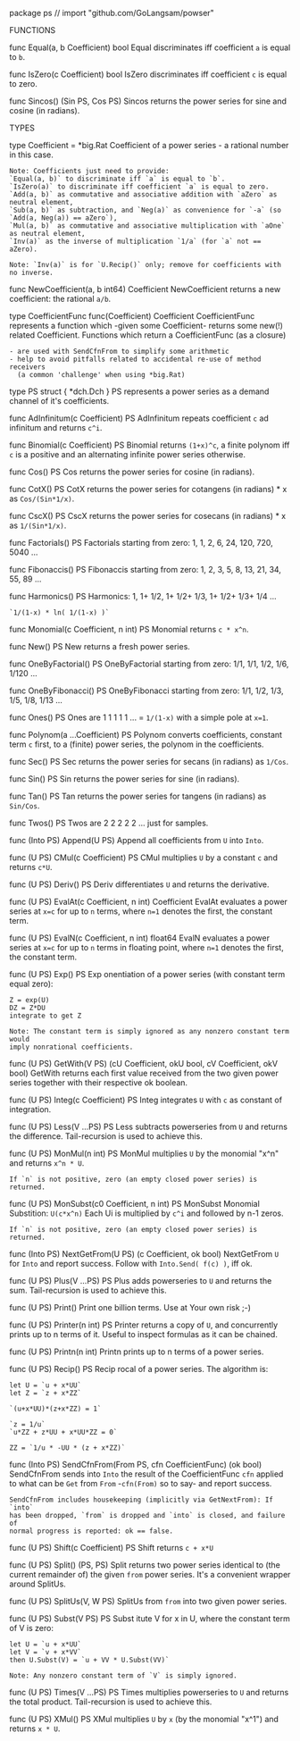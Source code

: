package ps // import "github.com/GoLangsam/powser"


FUNCTIONS

func Equal(a, b Coefficient) bool
    Equal discriminates iff coefficient `a` is equal to `b`.

func IsZero(c Coefficient) bool
    IsZero discriminates iff coefficient `c` is equal to zero.

func Sincos() (Sin PS, Cos PS)
    Sincos returns the power series for sine and cosine (in radians).


TYPES

type Coefficient = *big.Rat
    Coefficient of a power series - a rational number in this case.

    Note: Coefficients just need to provide:
    `Equal(a, b)` to discriminate iff `a` is equal to `b`.
    `IsZero(a)` to discriminate iff coefficient `a` is equal to zero.
    `Add(a, b)` as commutative and associative addition with `aZero` as neutral element,
    `Sub(a, b)` as subtraction, and `Neg(a)` as convenience for `-a` (so `Add(a, Neg(a)) == aZero`),
    `Mul(a, b)` as commutative and associative multiplication with `aOne` as neutral element,
    `Inv(a)` as the inverse of multiplication `1/a` (for `a` not == aZero).

    Note: `Inv(a)` is for `U.Recip()` only; remove for coefficients with no inverse.

func NewCoefficient(a, b int64) Coefficient
    NewCoefficient returns a new coefficient: the rational `a/b`.

type CoefficientFunc func(Coefficient) Coefficient
    CoefficientFunc represents a function which -given some Coefficient- returns
    some new(!) related Coefficient. Functions which return a CoefficientFunc
    (as a closure)

    - are used with SendCfnFrom to simplify some arithmetic
    - help to avoid pitfalls related to accidental re-use of method receivers
      (a common 'challenge' when using *big.Rat)

type PS struct {
	*dch.Dch
}
    PS represents a power series as a demand channel of it's coefficients.

func AdInfinitum(c Coefficient) PS
    AdInfinitum repeats coefficient `c` ad infinitum and returns `c^i`.

func Binomial(c Coefficient) PS
    Binomial returns `(1+x)^c`, a finite polynom iff `c` is a positive and an
    alternating infinite power series otherwise.

func Cos() PS
    Cos returns the power series for cosine (in radians).

func CotX() PS
    CotX returns the power series for cotangens (in radians) * x as
    `Cos/(Sin*1/x)`.

func CscX() PS
    CscX returns the power series for cosecans (in radians) * x as
    `1/(Sin*1/x)`.

func Factorials() PS
    Factorials starting from zero: 1, 1, 2, 6, 24, 120, 720, 5040 ...

func Fibonaccis() PS
    Fibonaccis starting from zero: 1, 2, 3, 5, 8, 13, 21, 34, 55, 89 ...

func Harmonics() PS
    Harmonics: 1, 1+ 1/2, 1+ 1/2+ 1/3, 1+ 1/2+ 1/3+ 1/4 ...

    `1/(1-x) * ln( 1/(1-x) )`

func Monomial(c Coefficient, n int) PS
    Monomial returns `c * x^n`.

func New() PS
    New returns a fresh power series.

func OneByFactorial() PS
    OneByFactorial starting from zero: 1/1, 1/1, 1/2, 1/6, 1/120 ...

func OneByFibonacci() PS
    OneByFibonacci starting from zero: 1/1, 1/2, 1/3, 1/5, 1/8, 1/13 ...

func Ones() PS
    Ones are 1 1 1 1 1 ... = `1/(1-x)` with a simple pole at `x=1`.

func Polynom(a ...Coefficient) PS
    Polynom converts coefficients, constant term `c` first, to a (finite) power
    series, the polynom in the coefficients.

func Sec() PS
    Sec returns the power series for secans (in radians) as `1/Cos`.

func Sin() PS
    Sin returns the power series for sine (in radians).

func Tan() PS
    Tan returns the power series for tangens (in radians) as `Sin/Cos`.

func Twos() PS
    Twos are 2 2 2 2 2 ... just for samples.

func (Into PS) Append(U PS)
    Append all coefficients from `U` into `Into`.

func (U PS) CMul(c Coefficient) PS
    CMul multiplies `U` by a constant `c` and returns `c*U`.

func (U PS) Deriv() PS
    Deriv differentiates `U` and returns the derivative.

func (U PS) EvalAt(c Coefficient, n int) Coefficient
    EvalAt evaluates a power series at `x=c` for up to `n` terms, where `n=1`
    denotes the first, the constant term.

func (U PS) EvalN(c Coefficient, n int) float64
    EvalN evaluates a power series at `x=c` for up to `n` terms in floating
    point, where `n=1` denotes the first, the constant term.

func (U PS) Exp() PS
    Exp onentiation of a power series (with constant term equal zero):

    Z = exp(U)
    DZ = Z*DU
    integrate to get Z

    Note: The constant term is simply ignored as any nonzero constant term would
    imply nonrational coefficients.

func (U PS) GetWith(V PS) (cU Coefficient, okU bool, cV Coefficient, okV bool)
    GetWith returns each first value received from the two given power series
    together with their respective ok boolean.

func (U PS) Integ(c Coefficient) PS
    Integ integrates `U` with `c` as constant of integration.

func (U PS) Less(V ...PS) PS
    Less subtracts powerseries from `U` and returns the difference.
    Tail-recursion is used to achieve this.

func (U PS) MonMul(n int) PS
    MonMul multiplies `U` by the monomial "x^n" and returns `x^n * U`.

    If `n` is not positive, zero (an empty closed power series) is returned.

func (U PS) MonSubst(c0 Coefficient, n int) PS
    MonSubst Monomial Substition: `U(c*x^n)` Each Ui is multiplied by `c^i` and
    followed by n-1 zeros.

    If `n` is not positive, zero (an empty closed power series) is returned.

func (Into PS) NextGetFrom(U PS) (c Coefficient, ok bool)
    NextGetFrom `U` for `Into` and report success. Follow with `Into.Send( f(c)
    )`, iff ok.

func (U PS) Plus(V ...PS) PS
    Plus adds powerseries to `U` and returns the sum. Tail-recursion is used to
    achieve this.

func (U PS) Print()
    Print one billion terms. Use at Your own risk ;-)

func (U PS) Printer(n int) PS
    Printer returns a copy of `U`, and concurrently prints up to n terms of it.
    Useful to inspect formulas as it can be chained.

func (U PS) Printn(n int)
    Printn prints up to n terms of a power series.

func (U PS) Recip() PS
    Recip rocal of a power series. The algorithm is:

    let U = `u + x*UU`
    let Z = `z + x*ZZ`

    `(u+x*UU)*(z+x*ZZ) = 1`

    `z = 1/u`
    `u*ZZ + z*UU + x*UU*ZZ = 0`

    ZZ = `1/u * -UU * (z + x*ZZ)`

func (Into PS) SendCfnFrom(From PS, cfn CoefficientFunc) (ok bool)
    SendCfnFrom sends into `Into` the result of the CoefficientFunc `cfn`
    applied to what can be `Get` from `From` -`cfn(From)` so to say- and report
    success.

    SendCfnFrom includes housekeeping (implicitly via GetNextFrom): If `into`
    has been dropped, `from` is dropped and `into` is closed, and failure of
    normal progress is reported: ok == false.

func (U PS) Shift(c Coefficient) PS
    Shift returns `c + x*U`

func (U PS) Split() (PS, PS)
    Split returns two power series identical to (the current remainder of) the
    given `from` power series. It's a convenient wrapper around SplitUs.

func (U PS) SplitUs(V, W PS)
    SplitUs from `from` into two given power series.

func (U PS) Subst(V PS) PS
    Subst itute V for x in U, where the constant term of V is zero:

    let U = `u + x*UU`
    let V = `v + x*VV`
    then U.Subst(V) = `u + VV * U.Subst(VV)`

    Note: Any nonzero constant term of `V` is simply ignored.

func (U PS) Times(V ...PS) PS
    Times multiplies powerseries to `U` and returns the total product.
    Tail-recursion is used to achieve this.

func (U PS) XMul() PS
    XMul multiplies `U` by `x` (by the monomial "x^1") and returns `x * U`.

